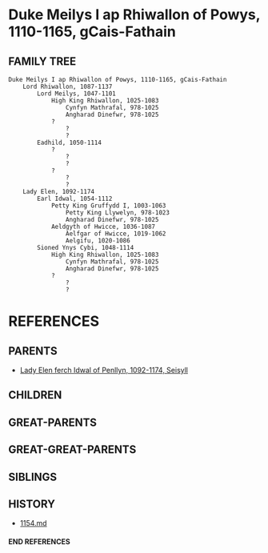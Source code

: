 # Duke Meilys I ap Rhiwallon of Powys, 1110-1165, gCais-Fathain

## FAMILY TREE
```
Duke Meilys I ap Rhiwallon of Powys, 1110-1165, gCais-Fathain
    Lord Rhiwallon, 1087-1137
        Lord Meilys, 1047-1101
            High King Rhiwallon, 1025-1083
                Cynfyn Mathrafal, 978-1025
                Angharad Dinefwr, 978-1025
            ?
                ?
                ?
        Eadhild, 1050-1114
            ?
                ?
                ?
            ?
                ?
                ?
    Lady Elen, 1092-1174
        Earl Idwal, 1054-1112
            Petty King Gruffydd I, 1003-1063
                Petty King Llywelyn, 978-1023
                Angharad Dinefwr, 978-1025
            Aeldgyth of Hwicce, 1036-1087
                Aelfgar of Hwicce, 1019-1062
                Aelgifu, 1020-1086
        Sioned Ynys Cybi, 1048-1114
            High King Rhiwallon, 1025-1083
                Cynfyn Mathrafal, 978-1025
                Angharad Dinefwr, 978-1025
            ?
                ?
                ?
```


# REFERENCES

## PARENTS 
* [Lady Elen ferch Idwal of Penllyn, 1092-1174, Seisyll](elen_ferch_idwal_1092.md)

## CHILDREN 

## GREAT-PARENTS 

## GREAT-GREAT-PARENTS 
## SIBLINGS

 
## HISTORY
* [1154.md](../h/1154.md)

#### END REFERENCES
